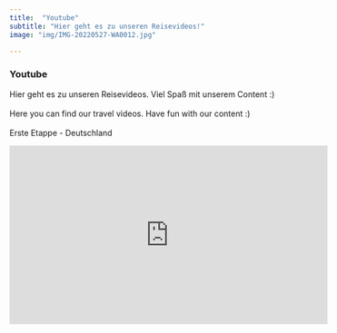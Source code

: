 ```yaml
---
title:  "Youtube"
subtitle: "Hier geht es zu unseren Reisevideos!"
image: "img/IMG-20220527-WA0012.jpg"

---
```


### Youtube
Hier geht es zu unseren Reisevideos. Viel Spaß mit unserem Content :)
<br><br>
Here you can find our travel videos. Have fun with our content :)
<br><br>
Erste Etappe - Deutschland
<iframe src="https://www.youtube.com/watch?v=YvJlv-nMqmk&t=1s" 
    width="560" 
    height="315"
    frameborder="0" 
    allowfullscreen>
</iframe>